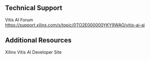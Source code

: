 ##  Technical Support

Vitis AI Forum <https://support.xilinx.com/s/topic/0TO2E000000YKY9WAO/vitis-ai-ai>


##  Additional Resources

Xilinx Vitis AI Developer Site 

